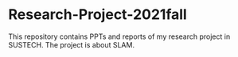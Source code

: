 # Research-Project-2021fall
This repository contains PPTs and reports of my research project in SUSTECH. The project is about SLAM.
